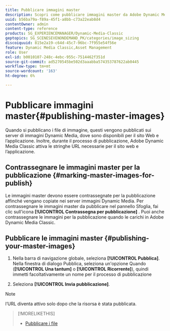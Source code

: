 ```yaml
---
title: Pubblicare immagini master
description: Scopri come pubblicare immagini master da Adobe Dynamic Media Classic.
uuid: b56ba79a-f89a-45f1-a8bb-c73a22eab8d4
contentOwner: admin
content-type: reference
products: SG_EXPERIENCEMANAGER/Dynamic-Media-Classic
geptopics: SG_SCENESEVENONDEMAND_PK/categories/image_sizing
discoiquuid: 815e2a19-c64d-45c7-96bc-7f955e54f56e
feature: Dynamic Media Classic,Asset Management
role: User
exl-id: b0010107-248c-4ebc-955c-7514462f351d
source-git-commit: ad5270545be502d3aaabba574353787622ab0445
workflow-type: tm+mt
source-wordcount: '163'
ht-degree: 6%

---
```


# Pubblicare immagini master{#publishing-master-images}

Quando si pubblicano i file di immagine, questi vengono pubblicati sui server di immagini Dynamic Media, dove sono disponibili per il sito Web e l’applicazione. Inoltre, durante il processo di pubblicazione, Adobe Dynamic Media Classic attiva le stringhe URL necessarie per il sito web e l’applicazione.

## Contrassegnare le immagini master per la pubblicazione {#marking-master-images-for-publish}

Le immagini master devono essere contrassegnate per la pubblicazione affinché vengano copiate nei server immagini Dynamic Media. Per contrassegnare le immagini master da pubblicare nel pannello Sfoglia, fai clic sull&#39;icona **[!UICONTROL Contrassegna per pubblicazione]** . Puoi anche contrassegnare le immagini per la pubblicazione quando le carichi in Adobe Dynamic Media Classic.

## Pubblicare le immagini master {#publishing-your-master-images}

1. Nella barra di navigazione globale, seleziona **[!UICONTROL Pubblica]**. Nella finestra di dialogo Pubblica, seleziona un&#39;opzione Quando (**[!UICONTROL Una tantum]** o **[!UICONTROL Ricorrente]**), quindi immetti facoltativamente un nome per il processo di pubblicazione

1. Seleziona **[!UICONTROL Invia pubblicazione]**.

>[!NOTE]
>
>l’URL diventa attivo solo dopo che la risorsa è stata pubblicata.

>[!MORELIKETHIS]
>
>* [Pubblicare i file](publishing-files.md#publishing_files)

